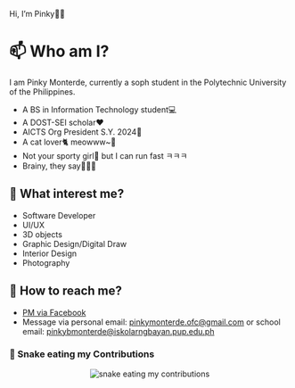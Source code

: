 Hi, I’m Pinky👋😊

# 📫 Who am I?
I am Pinky Monterde, currently a soph student in the Polytechnic University of the Philippines.
- A BS in Information Technology student💻​
- A DOST-SEI scholar​​❤️​
- AICTS Org President S.Y. 2024📝
- A cat lover​​🐈 meowww~🐾​
- Not your sporty girl🤫 but I can run fast ㅋㅋㅋ
- Brainy, they say🤷🏻‍♀️

## 👀 What interest me?
- Software Developer
- UI/UX
- 3D objects
- Graphic Design/Digital Draw
- Interior Design
- Photography

## 💬 How to reach me?
- [PM via Facebook](https://web.facebook.com/mspinkymonterde/)
- Message via
  personal email: pinkymonterde.ofc@gmail.com or
  school email: pinkybmonterde@iskolarngbayan.pup.edu.ph

### 🐍 Snake eating my Contributions

<div align="center">
  <picture>
    <source media="(prefers-color-scheme: dark)" srcset="https://raw.githubusercontent.com/mspinkymonterde/mspinkymonterde/output/github-contribution-grid-snake-dark.svg" />
    <source media="(prefers-color-scheme: light)" srcset="https://raw.githubusercontent.com/mspinkymonterde/mspinkymonterde/output/github-contribution-grid-snake.svg" />
    <img alt="snake eating my contributions" src="https://raw.githubusercontent.com/mspinkymonterde/mspinkymonterde/output/github-contribution-grid-snake.svg" />
  </picture>
</div>




<!---
pinkythefuturecomputer/pinkythefuturecomputer is a ✨ special ✨ repository because its `README.md` (this file) appears on your GitHub profile.
You can click the Preview link to take a look at your changes.
--->
